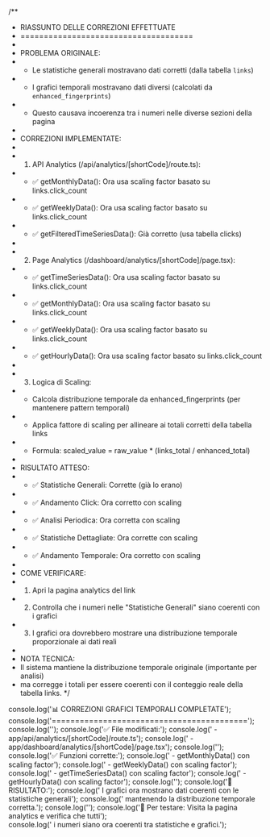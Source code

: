 /**
 * RIASSUNTO DELLE CORREZIONI EFFETTUATE
 * =====================================
 * 
 * PROBLEMA ORIGINALE:
 * - Le statistiche generali mostravano dati corretti (dalla tabella `links`)  
 * - I grafici temporali mostravano dati diversi (calcolati da `enhanced_fingerprints`)
 * - Questo causava incoerenza tra i numeri nelle diverse sezioni della pagina
 * 
 * CORREZIONI IMPLEMENTATE:
 * 
 * 1. API Analytics (/api/analytics/[shortCode]/route.ts):
 *    - ✅ getMonthlyData(): Ora usa scaling factor basato su links.click_count
 *    - ✅ getWeeklyData(): Ora usa scaling factor basato su links.click_count
 *    - ✅ getFilteredTimeSeriesData(): Già corretto (usa tabella clicks)
 * 
 * 2. Page Analytics (/dashboard/analytics/[shortCode]/page.tsx):
 *    - ✅ getTimeSeriesData(): Ora usa scaling factor basato su links.click_count
 *    - ✅ getMonthlyData(): Ora usa scaling factor basato su links.click_count  
 *    - ✅ getWeeklyData(): Ora usa scaling factor basato su links.click_count
 *    - ✅ getHourlyData(): Ora usa scaling factor basato su links.click_count
 * 
 * 3. Logica di Scaling:
 *    - Calcola distribuzione temporale da enhanced_fingerprints (per mantenere pattern temporali)
 *    - Applica fattore di scaling per allineare ai totali corretti della tabella links
 *    - Formula: scaled_value = raw_value * (links_total / enhanced_total)
 * 
 * RISULTATO ATTESO:
 * - ✅ Statistiche Generali: Corrette (già lo erano)
 * - ✅ Andamento Click: Ora corretto con scaling
 * - ✅ Analisi Periodica: Ora corretta con scaling  
 * - ✅ Statistiche Dettagliate: Ora corrette con scaling
 * - ✅ Andamento Temporale: Ora corretto con scaling
 * 
 * COME VERIFICARE:
 * 1. Apri la pagina analytics del link
 * 2. Controlla che i numeri nelle "Statistiche Generali" siano coerenti con i grafici
 * 3. I grafici ora dovrebbero mostrare una distribuzione temporale proporzionale ai dati reali
 * 
 * NOTA TECNICA:
 * Il sistema mantiene la distribuzione temporale originale (importante per analisi)
 * ma corregge i totali per essere coerenti con il conteggio reale della tabella links.
 */

console.log('📊 CORREZIONI GRAFICI TEMPORALI COMPLETATE');
console.log('==========================================');
console.log('');
console.log('✅ File modificati:');
console.log('   - app/api/analytics/[shortCode]/route.ts');
console.log('   - app/dashboard/analytics/[shortCode]/page.tsx');
console.log('');
console.log('✅ Funzioni corrette:');
console.log('   - getMonthlyData() con scaling factor');
console.log('   - getWeeklyData() con scaling factor');  
console.log('   - getTimeSeriesData() con scaling factor');
console.log('   - getHourlyData() con scaling factor');
console.log('');
console.log('🎯 RISULTATO:');
console.log('   I grafici ora mostrano dati coerenti con le statistiche generali');
console.log('   mantenendo la distribuzione temporale corretta.');
console.log('');
console.log('📝 Per testare: Visita la pagina analytics e verifica che tutti');  
console.log('   i numeri siano ora coerenti tra statistiche e grafici.');
